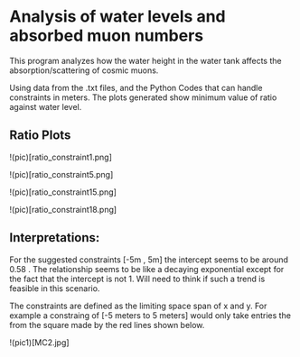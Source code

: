 # Analysis of water levels and absorbed muon numbers 

This program analyzes how the water height in the water tank affects the absorption/scattering of cosmic muons.

Using data from the .txt files, and the Python Codes that can handle constraints in meters. The plots generated show minimum value of ratio against water level.

## Ratio Plots

!(pic)[ratio_constraint1.png]

!(pic)[ratio_constraint5.png]

!(pic)[ratio_constraint15.png]

!(pic)[ratio_constraint18.png]

## Interpretations:

For the suggested constraints [-5m , 5m] the intercept seems to be around 0.58 . The relationship seems to be like a decaying exponential except for the fact that the intercept is not 1. Will need to think if such a trend is feasible in this scenario.

The constraints are defined as the limiting space span of x and y. For example a constraing of [-5 meters to 5 meters] would only take entries the from the square made by the red lines shown below.

!(pic1)[MC2.jpg]
